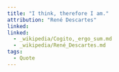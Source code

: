 ```yaml
---
title: "I think, therefore I am."
attribution: "René Descartes"
linked:
linked:
  - _wikipedia/Cogito,_ergo_sum.md
  - _wikipedia/René_Descartes.md
tags:
  - Quote
---
```

